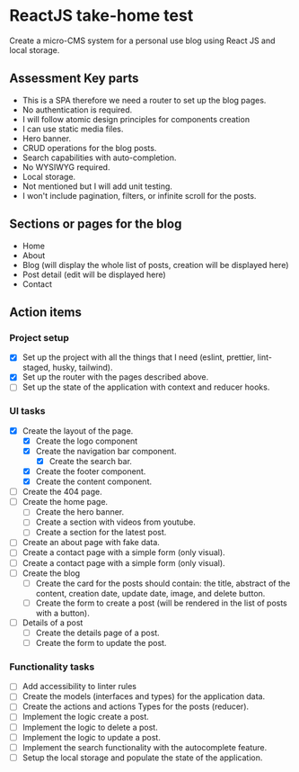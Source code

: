 # ReactJS take-home test

Create a micro-CMS system for a personal use blog using React JS and local storage.

## Assessment Key parts

- This is a SPA therefore we need a router to set up the blog pages.
- No authentication is required.
- I will follow atomic design principles for components creation
- I can use static media files.
- Hero banner.
- CRUD operations for the blog posts.
- Search capabilities with auto-completion.
- No WYSIWYG required.
- Local storage.
- Not mentioned but I will add unit testing.
- I won't include pagination, filters, or infinite scroll for the posts.

## Sections or pages for the blog

- Home
- About
- Blog (will display the whole list of posts, creation will be displayed here)
- Post detail (edit will be displayed here)
- Contact

## Action items

### Project setup

- [x] Set up the project with all the things that I need (eslint, prettier, lint-staged, husky, tailwind).
- [x] Set up the router with the pages described above.
- [ ] Set up the state of the application with context and reducer hooks.

### UI tasks

- [x] Create the layout of the page.
  - [x] Create the logo component
  - [x] Create the navigation bar component.
    - [x] Create the search bar.
  - [x] Create the footer component.
  - [x] Create the content component.
- [ ] Create the 404 page.
- [ ] Create the home page.
  - [ ] Create the hero banner.
  - [ ] Create a section with videos from youtube.
  - [ ] Create a section for the latest post.
- [ ] Create an about page with fake data.
- [ ] Create a contact page with a simple form (only visual).
- [ ] Create a contact page with a simple form (only visual).
- [ ] Create the blog
  - [ ] Create the card for the posts should contain: the title, abstract of the content, creation date, update date, image, and delete button.
  - [ ] Create the form to create a post (will be rendered in the list of posts with a button).
- [ ] Details of a post
  - [ ] Create the details page of a post.
  - [ ] Create the form to update the post.

### Functionality tasks

- [ ] Add accessibility to linter rules
- [ ] Create the models (interfaces and types) for the application data.
- [ ] Create the actions and actions Types for the posts (reducer).
- [ ] Implement the logic create a post.
- [ ] Implement the logic to delete a post.
- [ ] Implement the logic to update a post.
- [ ] Implement the search functionality with the autocomplete feature.
- [ ] Setup the local storage and populate the state of the application.
